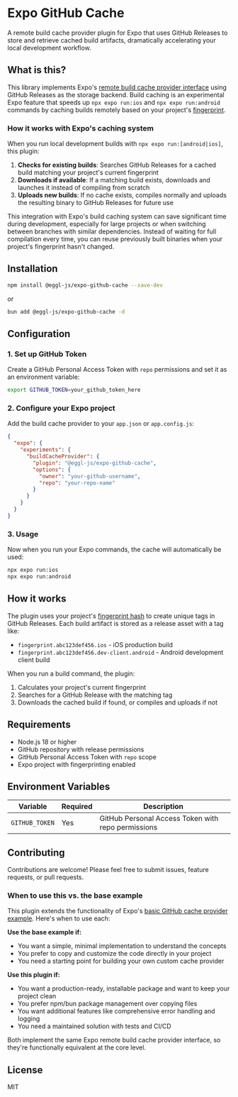 # Expo GitHub Cache

A remote build cache provider plugin for Expo that uses GitHub Releases to store and retrieve cached build artifacts, dramatically accelerating your local development workflow.

## What is this?

This library implements Expo's [remote build cache provider interface](https://docs.expo.dev/guides/cache-builds-remotely/) using GitHub Releases as the storage backend. Build caching is an experimental Expo feature that speeds up `npx expo run:ios` and `npx expo run:android` commands by caching builds remotely based on your project's [fingerprint](https://docs.expo.dev/versions/latest/sdk/fingerprint/).

### How it works with Expo's caching system

When you run local development builds with `npx expo run:[android|ios]`, this plugin:

1. **Checks for existing builds**: Searches GitHub Releases for a cached build matching your project's current fingerprint
2. **Downloads if available**: If a matching build exists, downloads and launches it instead of compiling from scratch  
3. **Uploads new builds**: If no cache exists, compiles normally and uploads the resulting binary to GitHub Releases for future use

This integration with Expo's build caching system can save significant time during development, especially for large projects or when switching between branches with similar dependencies. Instead of waiting for full compilation every time, you can reuse previously built binaries when your project's fingerprint hasn't changed.

## Installation

```bash
npm install @eggl-js/expo-github-cache --save-dev
```
or

```bash
bun add @eggl-js/expo-github-cache -d
```

## Configuration

### 1. Set up GitHub Token

Create a GitHub Personal Access Token with `repo` permissions and set it as an environment variable:

```bash
export GITHUB_TOKEN=your_github_token_here
```

### 2. Configure your Expo project

Add the build cache provider to your `app.json` or `app.config.js`:

```json
{
  "expo": {
    "experiments": {
      "buildCacheProvider": {
        "plugin": "@eggl-js/expo-github-cache",
        "options": {
          "owner": "your-github-username",
          "repo": "your-repo-name"
        }
      }
    }
  }
}
```

### 3. Usage

Now when you run your Expo commands, the cache will automatically be used:

```bash
npx expo run:ios
npx expo run:android
```

## How it works

The plugin uses your project's [fingerprint hash](https://docs.expo.dev/versions/latest/sdk/fingerprint/) to create unique tags in GitHub Releases. Each build artifact is stored as a release asset with a tag like:

- `fingerprint.abc123def456.ios` - iOS production build
- `fingerprint.abc123def456.dev-client.android` - Android development client build

When you run a build command, the plugin:

1. Calculates your project's current fingerprint
2. Searches for a GitHub Release with the matching tag
3. Downloads the cached build if found, or compiles and uploads if not

## Requirements

- Node.js 18 or higher
- GitHub repository with release permissions
- GitHub Personal Access Token with `repo` scope
- Expo project with fingerprinting enabled

## Environment Variables

| Variable | Required | Description |
|----------|----------|-------------|
| `GITHUB_TOKEN` | Yes | GitHub Personal Access Token with repo permissions |

## Contributing

Contributions are welcome! Please feel free to submit issues, feature requests, or pull requests.

### When to use this vs. the base example

This plugin extends the functionality of Expo's [basic GitHub cache provider example](https://github.com/expo/examples/tree/master/with-github-remote-build-cache-provider). Here's when to use each:

**Use the base example if:**
- You want a simple, minimal implementation to understand the concepts
- You prefer to copy and customize the code directly in your project
- You need a starting point for building your own custom cache provider

**Use this plugin if:**
- You want a production-ready, installable package and want to keep your project clean
- You prefer npm/bun package management over copying files
- You want additional features like comprehensive error handling and logging
- You need a maintained solution with tests and CI/CD

Both implement the same Expo remote build cache provider interface, so they're functionally equivalent at the core level.

## License

MIT